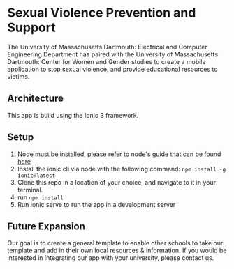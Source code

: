 # Sexual Violence Prevention and Support
  The University of Massachusetts Dartmouth: Electrical and Computer Engineering Department has paired with the University of Massachusetts Dartmouth: Center for Women and Gender studies to create a mobile application to stop sexual violence, and provide educational resources to victims.
  
## Architecture
  This app is build using the Ionic 3 framework. 
  
## Setup
  1. Node must be installed, please refer to node's guide that can be found [here](https://docs.npmjs.com/getting-started/installing-node)
  2. Install the ionic cli via node with the following command: ```npm install -g ionic@latest ```
  3. Clone this repo in a location of your choice, and navigate to it in your terminal.
  4. run ```npm install```
  5. Run ionic serve to run the app in a development server 
    
## Future Expansion
  Our goal is to create a general template to enable other schools to take our template and add in their own local resources & information. If you would be interested in integrating our app with your university, please contact us.
